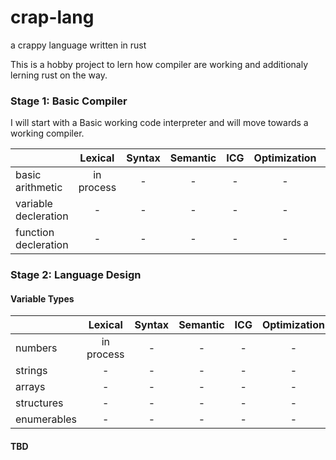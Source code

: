 # crap-lang
a crappy language written in rust

This is a hobby project to lern how compiler are working and additionaly lerning rust on the way.

### Stage 1: Basic Compiler

I will start with a Basic working code interpreter and will move towards a working compiler.

|                      |  Lexical   | Syntax | Semantic |  ICG  | Optimization | Generation | Interpretation |
| :------------------- | :--------: | :----: | :------: | :---: | :----------: | :--------: | :------------: |
| basic arithmetic     | in process |   -    |    -     |   -   |      -       |     -      |       -        |
| variable decleration |     -      |   -    |    -     |   -   |      -       |     -      |       -        |
| function decleration |     -      |   -    |    -     |   -   |      -       |     -      |       -        |

### Stage 2: Language Design

#### Variable Types

|             |  Lexical   | Syntax | Semantic |  ICG  | Optimization | Generation | Interpretation |
| :---------- | :--------: | :----: | :------: | :---: | :----------: | :--------: | :------------: |
| numbers     | in process |   -    |    -     |   -   |      -       |     -      |       -        |
| strings     |     -      |   -    |    -     |   -   |      -       |     -      |       -        |
| arrays      |     -      |   -    |    -     |   -   |      -       |     -      |       -        |
| structures  |     -      |   -    |    -     |   -   |      -       |     -      |       -        |
| enumerables |     -      |   -    |    -     |   -   |      -       |     -      |       -        |

#### TBD
